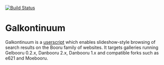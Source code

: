 [![Build Status](https://travis-ci.com/bipface/galkontinuum.svg?branch=master)](https://travis-ci.com/bipface/galkontinuum)

# Galkontinuum
Galkontinuum is a [userscript](https://en.wikipedia.org/wiki/Userscript) which enables slideshow-style browsing of search results on the Booru family of websites.
It targets galleries running Gelbooru 0.2.x, Danbooru 2.x, Danbooru 1.x and compatible forks such as e621 and Moebooru.